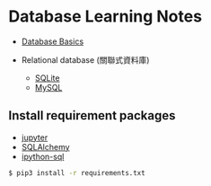 # Database Learning Notes

- [Database Basics](https://github.com/kaka-lin/Notes/tree/master/DB/db_basics.md)

- Relational database (關聯式資料庫)
  - [SQLite](https://github.com/kaka-lin/Notes/tree/master/DB/SQLite)
  - [MySQL](https://github.com/kaka-lin/Notes/tree/master/DB/MySQL)


## Install requirement packages

- [jupyter](https://jupyter.org/)
- [SQLAlchemy](https://www.sqlalchemy.org/)
- [ipython-sql](https://github.com/catherinedevlin/ipython-sql)

```bash
$ pip3 install -r requirements.txt
```
